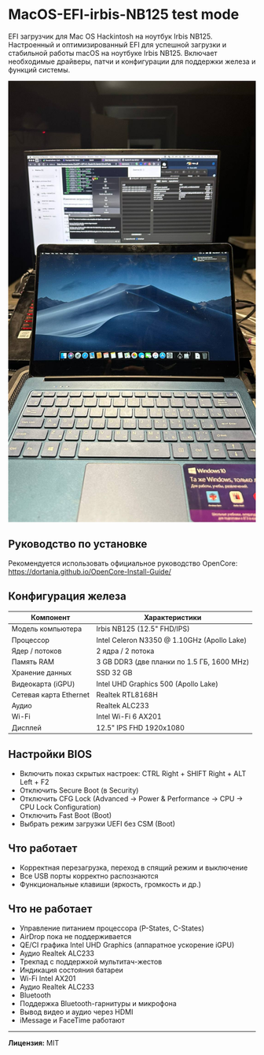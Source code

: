 # MacOS-EFI-irbis-NB125  test mode

EFI загрузчик для Mac OS Hackintosh на ноутбук Irbis NB125.  
Настроенный и оптимизированный EFI для успешной загрузки и стабильной работы macOS на ноутбуке Irbis NB125. Включает необходимые драйверы, патчи и конфигурации для поддержки железа и функций системы.  

![image](image/image.jpeg)  

## Руководство по установке  
Рекомендуется использовать официальное руководство OpenCore:  
https://dortania.github.io/OpenCore-Install-Guide/  

## Конфигурация железа  

| Компонент              | Характеристики                                     |  
|-----------------------|--------------------------------------------------|  
| Модель компьютера      | Irbis NB125 (12.5" FHD/IPS)                       |  
| Процессор             | Intel Celeron N3350 @ 1.10GHz (Apollo Lake)       |  
| Ядер / потоков          | 2 ядра / 2 потока                                 |  
| Память RAM             | 3 GB DDR3 (две планки по 1.5 ГБ, 1600 MHz)         |  
| Хранение данных        | SSD 32 GB                                         |  
| Видеокарта (iGPU)      | Intel UHD Graphics 500 (Apollo Lake)              |  
| Сетевая карта Ethernet | Realtek RTL8168H                                   |  
| Аудио                  | Realtek ALC233                                    |  
| Wi-Fi                  | Intel Wi-Fi 6 AX201                               |  
| Дисплей                | 12.5" IPS FHD 1920x1080                           |  

## Настройки BIOS  

- Включить показ скрытых настроек: CTRL Right + SHIFT Right + ALT Left + F2  
- Отключить Secure Boot (в Security)  
- Отключить CFG Lock (Advanced -> Power & Performance -> CPU -> CPU Lock Configuration)  
- Отключить Fast Boot (Boot)  
- Выбрать режим загрузки UEFI без CSM (Boot)  

## Что работает  
   
- Корректная перезагрузка, переход в спящий режим и выключение    
- Все USB порты корректно распознаются  
- Функциональные клавиши (яркость, громкость и др.)   

## Что не работает  

- Управление питанием процессора (P-States, C-States)  
- AirDrop пока не поддерживается  
- QE/CI графика Intel UHD Graphics (аппаратное ускорение iGPU)
- Аудио Realtek ALC233
- Трекпад с поддержкой мультитач-жестов  
- Индикация состояния батареи 
- Wi-Fi Intel AX201  
- Аудио Realtek ALC233 
- Bluetooth  
- Поддержка Bluetooth-гарнитуры и микрофона  
- Вывод видео и аудио через HDMI 
- iMessage и FaceTime работают  
---  


**Лицензия:** MIT
